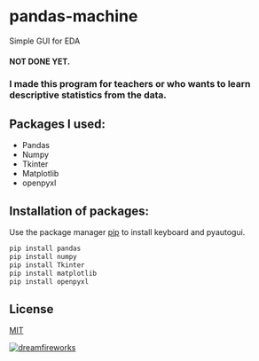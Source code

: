 # pandas-machine
 Simple GUI for EDA

#### NOT DONE YET.

### I made this program for teachers or who wants to learn descriptive statistics from the data.

## Packages I used:

* Pandas
* Numpy
* Tkinter
* Matplotlib
* openpyxl


## Installation of packages:

Use the package manager [pip](https://pip.pypa.io/en/stable/) to install keyboard and pyautogui.

```bash
pip install pandas
pip install numpy
pip install Tkinter
pip install matplotlib
pip install openpyxl
```

## License
[MIT](https://github.com/DreamFireworks/pandas-machine/blob/main/LICENSE)

<a href="https://www.linkedin.com/in/serhan-eraslan/" target="_blank" align="left">
  <img src="https://komarev.com/ghpvc/?username=dreamfireworks&label=%20Views&color=0e75b6&style=flat" alt="dreamfireworks" />
</a>
